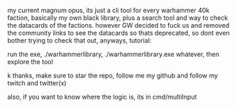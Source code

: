 my current magnum opus, its just a cli tool for every warhammer 40k faction, basically my own black library, plus a search tool and way to check the datacards of the factions. however GW decided to fuck us and removed the community links to see the datacards so thats deprecated, so dont even bother trying to check that out, anyways, tutorial:

run the exe, ./warhammerlibrary, ./warhammerlibrary.exe whatever, then explore the tool

k thanks, make sure to star the repo, follow me my github and follow my twitch and twitter(x)

also, if you want to know where the logic is, its in cmd/multiInput
